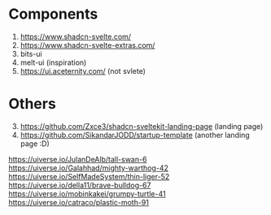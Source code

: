 # Components
1. https://www.shadcn-svelte.com/ 
2. https://www.shadcn-svelte-extras.com/
3. bits-ui
4. melt-ui (inspiration)
5. https://ui.aceternity.com/ (not svlete)   

# Others
3. https://github.com/Zxce3/shadcn-sveltekit-landing-page (landing page)
4. https://github.com/SikandarJODD/startup-template (another landing page :D)


https://uiverse.io/JulanDeAlb/tall-swan-6
https://uiverse.io/Galahhad/mighty-warthog-42
https://uiverse.io/SelfMadeSystem/thin-liger-52
https://uiverse.io/della11/brave-bulldog-67
https://uiverse.io/mobinkakei/grumpy-turtle-41
https://uiverse.io/catraco/plastic-moth-91
